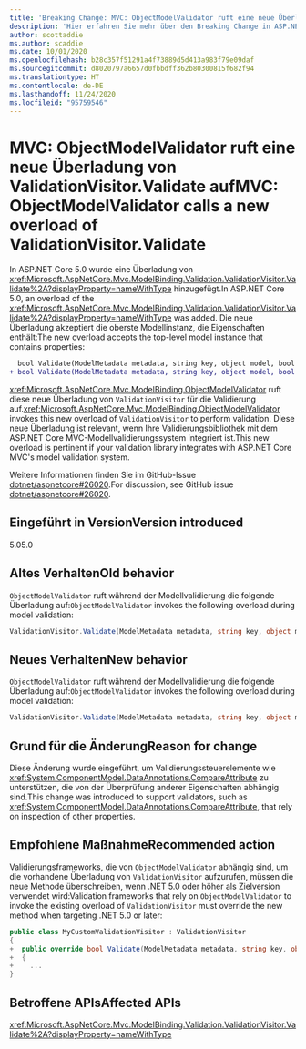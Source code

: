 ```yaml
---
title: 'Breaking Change: MVC: ObjectModelValidator ruft eine neue Überladung von ValidationVisitor.Validate auf'
description: 'Hier erfahren Sie mehr über den Breaking Change in ASP.NET Core 5.0 mit dem Titel „MVC: ObjectModelValidator ruft eine neue Überladung von ValidationVisitor.Validate auf'
author: scottaddie
ms.author: scaddie
ms.date: 10/01/2020
ms.openlocfilehash: b28c357f51291a4f73889d5d413a983f79e09daf
ms.sourcegitcommit: d8020797a6657d0fbbdff362b80300815f682f94
ms.translationtype: HT
ms.contentlocale: de-DE
ms.lasthandoff: 11/24/2020
ms.locfileid: "95759546"
---
```

# <a name="mvc-objectmodelvalidator-calls-a-new-overload-of-validationvisitorvalidate"></a><span data-ttu-id="9dbd8-103">MVC: ObjectModelValidator ruft eine neue Überladung von ValidationVisitor.Validate auf</span><span class="sxs-lookup"><span data-stu-id="9dbd8-103">MVC: ObjectModelValidator calls a new overload of ValidationVisitor.Validate</span></span>

<span data-ttu-id="9dbd8-104">In ASP.NET Core 5.0 wurde eine Überladung von <xref:Microsoft.AspNetCore.Mvc.ModelBinding.Validation.ValidationVisitor.Validate%2A?displayProperty=nameWithType> hinzugefügt.</span><span class="sxs-lookup"><span data-stu-id="9dbd8-104">In ASP.NET Core 5.0, an overload of the <xref:Microsoft.AspNetCore.Mvc.ModelBinding.Validation.ValidationVisitor.Validate%2A?displayProperty=nameWithType> was added.</span></span> <span data-ttu-id="9dbd8-105">Die neue Überladung akzeptiert die oberste Modellinstanz, die Eigenschaften enthält:</span><span class="sxs-lookup"><span data-stu-id="9dbd8-105">The new overload accepts the top-level model instance that contains properties:</span></span>

```diff
  bool Validate(ModelMetadata metadata, string key, object model, bool alwaysValidateAtTopLevel);
+ bool Validate(ModelMetadata metadata, string key, object model, bool alwaysValidateAtTopLevel, object container);
```

<span data-ttu-id="9dbd8-106"><xref:Microsoft.AspNetCore.Mvc.ModelBinding.ObjectModelValidator> ruft diese neue Überladung von `ValidationVisitor` für die Validierung auf.</span><span class="sxs-lookup"><span data-stu-id="9dbd8-106"><xref:Microsoft.AspNetCore.Mvc.ModelBinding.ObjectModelValidator> invokes this new overload of `ValidationVisitor` to perform validation.</span></span> <span data-ttu-id="9dbd8-107">Diese neue Überladung ist relevant, wenn Ihre Validierungsbibliothek mit dem ASP.NET Core MVC-Modellvalidierungssystem integriert ist.</span><span class="sxs-lookup"><span data-stu-id="9dbd8-107">This new overload is pertinent if your validation library integrates with ASP.NET Core MVC's model validation system.</span></span>

<span data-ttu-id="9dbd8-108">Weitere Informationen finden Sie im GitHub-Issue [dotnet/aspnetcore#26020](https://github.com/dotnet/aspnetcore/issues/26020).</span><span class="sxs-lookup"><span data-stu-id="9dbd8-108">For discussion, see GitHub issue [dotnet/aspnetcore#26020](https://github.com/dotnet/aspnetcore/issues/26020).</span></span>

## <a name="version-introduced"></a><span data-ttu-id="9dbd8-109">Eingeführt in Version</span><span class="sxs-lookup"><span data-stu-id="9dbd8-109">Version introduced</span></span>

<span data-ttu-id="9dbd8-110">5.0</span><span class="sxs-lookup"><span data-stu-id="9dbd8-110">5.0</span></span>

## <a name="old-behavior"></a><span data-ttu-id="9dbd8-111">Altes Verhalten</span><span class="sxs-lookup"><span data-stu-id="9dbd8-111">Old behavior</span></span>

<span data-ttu-id="9dbd8-112">`ObjectModelValidator` ruft während der Modellvalidierung die folgende Überladung auf:</span><span class="sxs-lookup"><span data-stu-id="9dbd8-112">`ObjectModelValidator` invokes the following overload during model validation:</span></span>

```csharp
ValidationVisitor.Validate(ModelMetadata metadata, string key, object model, bool alwaysValidateAtTopLevel)
```

## <a name="new-behavior"></a><span data-ttu-id="9dbd8-113">Neues Verhalten</span><span class="sxs-lookup"><span data-stu-id="9dbd8-113">New behavior</span></span>

<span data-ttu-id="9dbd8-114">`ObjectModelValidator` ruft während der Modellvalidierung die folgende Überladung auf:</span><span class="sxs-lookup"><span data-stu-id="9dbd8-114">`ObjectModelValidator` invokes the following overload during model validation:</span></span>

```csharp
ValidationVisitor.Validate(ModelMetadata metadata, string key, object model, bool alwaysValidateAtTopLevel, object container)
```

## <a name="reason-for-change"></a><span data-ttu-id="9dbd8-115">Grund für die Änderung</span><span class="sxs-lookup"><span data-stu-id="9dbd8-115">Reason for change</span></span>

<span data-ttu-id="9dbd8-116">Diese Änderung wurde eingeführt, um Validierungssteuerelemente wie <xref:System.ComponentModel.DataAnnotations.CompareAttribute> zu unterstützen, die von der Überprüfung anderer Eigenschaften abhängig sind.</span><span class="sxs-lookup"><span data-stu-id="9dbd8-116">This change was introduced to support validators, such as <xref:System.ComponentModel.DataAnnotations.CompareAttribute>, that rely on inspection of other properties.</span></span>

## <a name="recommended-action"></a><span data-ttu-id="9dbd8-117">Empfohlene Maßnahme</span><span class="sxs-lookup"><span data-stu-id="9dbd8-117">Recommended action</span></span>

<span data-ttu-id="9dbd8-118">Validierungsframeworks, die von `ObjectModelValidator` abhängig sind, um die vorhandene Überladung von `ValidationVisitor` aufzurufen, müssen die neue Methode überschreiben, wenn .NET 5.0 oder höher als Zielversion verwendet wird:</span><span class="sxs-lookup"><span data-stu-id="9dbd8-118">Validation frameworks that rely on `ObjectModelValidator` to invoke the existing overload of `ValidationVisitor` must override the new method when targeting .NET 5.0 or later:</span></span>

```csharp
public class MyCustomValidationVisitor : ValidationVisitor
{
+  public override bool Validate(ModelMetadata metadata, string key, object model, bool alwaysValidateAtTopLevel, object container)
+  {
+    ...
}
```

## <a name="affected-apis"></a><span data-ttu-id="9dbd8-119">Betroffene APIs</span><span class="sxs-lookup"><span data-stu-id="9dbd8-119">Affected APIs</span></span>

<xref:Microsoft.AspNetCore.Mvc.ModelBinding.Validation.ValidationVisitor.Validate%2A?displayProperty=nameWithType>

<!--

### Category

ASP.NET Core

### Affected APIs

`Overload:Microsoft.AspNetCore.Mvc.ModelBinding.Validation.ValidationVisitor.Validate`

-->
